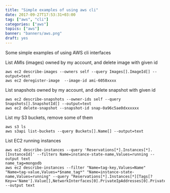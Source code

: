```yaml
---
title: "Simple examples of using aws cli"
date: 2017-09-27T17:53:31+03:00
tag: ["aws", "cli"]
categories: ["aws"]
topics: ["aws"]
banner: "banners/aws.png"
draft: yes
---
```


Some simple examples of using AWS cli interfaces

List AMIs (images) owned by my account, and delete image with given id

```
aws ec2 describe-images --owners self --query Images[].ImageId[] --output=text
aws ec2 deregister-image  --image-id ami-6058xxxx
```


List snapshots owned by my account, and delete snapshot with given id

```
aws ec2 describe-snapshots --owner-ids self --query Snapshots[].SnapshotId[] --output=text
aws ec2 delete-snapshot --snapshot-id snap-0a96c5ae0dxxxxxx
```

List my S3 buckets, remove some of them

```
aws s3 ls
aws s3api list-buckets --query Buckets[].Name[] --output=text
```


List EC2 running instances

```
aws ec2 describe-instances --query 'Reservations[*].Instances[*].[InstanceId]' --filters Name=instance-state-name,Values=running --output text
name_tag=mongodb
aws ec2 describe-instances --filter "Name=tag-key,Values=Name" "Name=tag-value,Values=*$name_tag*" "Name=instance-state-name,Values=running" --query "Reservations[*].Instances[*][Tags[?Key=='Name'].Value[],NetworkInterfaces[0].PrivateIpAddresses[0].PrivateIpAddress]" --output text
```

